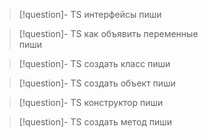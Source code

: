 
>[!question]- TS интерфейсы 
>пиши

>[!question]- TS как объявить переменные  
>пиши

>[!question]- TS создать класс
>пиши

>[!question]- TS создать объект
>пиши

>[!question]- TS конструктор
>пиши

>[!question]- TS создать метод
>пиши

